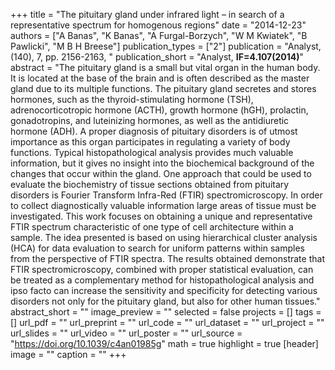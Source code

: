 +++
title = "The pituitary gland under infrared light – in search of a representative spectrum for homogenous regions"
date = "2014-12-23"
authors = ["A Banas", "K Banas", "A Furgal-Borzych", "W M Kwiatek", "B Pawlicki", "M B H Breese"]
publication_types = ["2"]
publication = "Analyst, (140), 7, pp. 2156-2163, "
publication_short = "Analyst, **IF=4.107(2014)**"
abstract = "The pituitary gland is a small but vital organ in the human body. It is located at the base of the brain and is often described as the master gland due to its multiple functions. The pituitary gland secretes and stores hormones, such as the thyroid-stimulating hormone (TSH), adrenocorticotropic hormone (ACTH), growth hormone (hGH), prolactin, gonadotropins, and luteinizing hormones, as well as the antidiuretic hormone (ADH). A proper diagnosis of pituitary disorders is of utmost importance as this organ participates in regulating a variety of body functions. Typical histopathological analysis provides much valuable information, but it gives no insight into the biochemical background of the changes that occur within the gland. One approach that could be used to evaluate the biochemistry of tissue sections obtained from pituitary disorders is Fourier Transform Infra-Red (FTIR) spectromicroscopy. In order to collect diagnostically valuable information large areas of tissue must be investigated. This work focuses on obtaining a unique and representative FTIR spectrum characteristic of one type of cell architecture within a sample. The idea presented is based on using hierarchical cluster analysis (HCA) for data evaluation to search for uniform patterns within samples from the perspective of FTIR spectra. The results obtained demonstrate that FTIR spectromicroscopy, combined with proper statistical evaluation, can be treated as a complementary method for histopathological analysis and ipso facto can increase the sensitivity and specificity for detecting various disorders not only for the pituitary gland, but also for other human tissues."
abstract_short = ""
image_preview = ""
selected = false
projects = []
tags = []
url_pdf = ""
url_preprint = ""
url_code = ""
url_dataset = ""
url_project = ""
url_slides = ""
url_video = ""
url_poster = ""
url_source = "https://doi.org/10.1039/c4an01985g"
math = true
highlight = true
[header]
image = ""
caption = ""
+++
